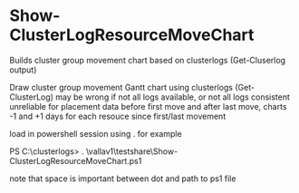 # Show-ClusterLogResourceMoveChart
Builds cluster group movement chart based on clusterlogs (Get-Cluserlog output)

   Draw cluster group movement Gantt chart using clusterlogs (Get-ClusterLog)
   may be wrong if not all logs available, or not all logs consistent
   unreliable for placement data before first move and after last move, charts -1 and +1 days for each resouce since first/last movement


load in powershell session using .
for example

PS C:\clusterlogs> . \\vallav1\testshare\Show-ClusterLogResourceMoveChart.ps1

note that space is important between dot and path to ps1 file
